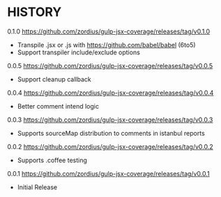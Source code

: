 HISTORY
=======

0.1.0 https://github.com/zordius/gulp-jsx-coverage/releases/tag/v0.1.0
   * Transpile .jsx or .js with https://github.com/babel/babel (6to5)
   * Support transpiler include/exclude options

0.0.5 https://github.com/zordius/gulp-jsx-coverage/releases/tag/v0.0.5
   * Support cleanup callback

0.0.4 https://github.com/zordius/gulp-jsx-coverage/releases/tag/v0.0.4
   * Better comment intend logic

0.0.3 https://github.com/zordius/gulp-jsx-coverage/releases/tag/v0.0.3
   * Supports sourceMap distribution to comments in istanbul reports

0.0.2 https://github.com/zordius/gulp-jsx-coverage/releases/tag/v0.0.2
   * Supports .coffee testing

0.0.1 https://github.com/zordius/gulp-jsx-coverage/releases/tag/v0.0.1
   * Initial Release